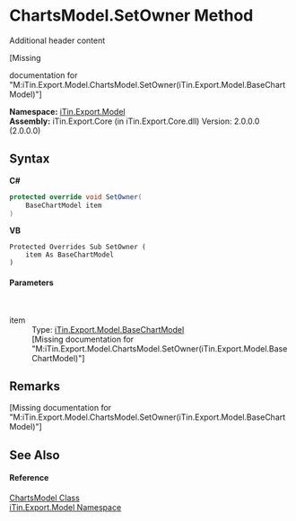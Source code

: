 # ChartsModel.SetOwner Method 
Additional header content 

\[Missing <summary> documentation for "M:iTin.Export.Model.ChartsModel.SetOwner(iTin.Export.Model.BaseChartModel)"\]

**Namespace:**&nbsp;<a href="N_iTin_Export_Model">iTin.Export.Model</a><br />**Assembly:**&nbsp;iTin.Export.Core (in iTin.Export.Core.dll) Version: 2.0.0.0 (2.0.0.0)

## Syntax

**C#**<br />
``` C#
protected override void SetOwner(
	BaseChartModel item
)
```

**VB**<br />
``` VB
Protected Overrides Sub SetOwner ( 
	item As BaseChartModel
)
```


#### Parameters
&nbsp;<dl><dt>item</dt><dd>Type: <a href="T_iTin_Export_Model_BaseChartModel">iTin.Export.Model.BaseChartModel</a><br />\[Missing <param name="item"/> documentation for "M:iTin.Export.Model.ChartsModel.SetOwner(iTin.Export.Model.BaseChartModel)"\]</dd></dl>

## Remarks
\[Missing <remarks> documentation for "M:iTin.Export.Model.ChartsModel.SetOwner(iTin.Export.Model.BaseChartModel)"\]

## See Also


#### Reference
<a href="T_iTin_Export_Model_ChartsModel">ChartsModel Class</a><br /><a href="N_iTin_Export_Model">iTin.Export.Model Namespace</a><br />